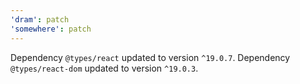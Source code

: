 ```yaml
---
'dram': patch
'somewhere': patch
---
```

Dependency `@types/react` updated to version `^19.0.7`. Dependency `@types/react-dom` updated to version `^19.0.3`.

